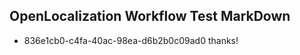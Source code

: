 ## OpenLocalization Workflow Test MarkDown
* 836e1cb0-c4fa-40ac-98ea-d6b2b0c09ad0 
thanks!<!--HONumber=Mar16_HO3-->
